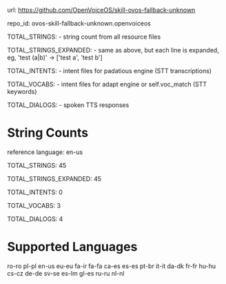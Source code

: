 url: https://github.com/OpenVoiceOS/skill-ovos-fallback-unknown

repo_id: ovos-skill-fallback-unknown.openvoiceos

TOTAL_STRINGS:  - string count from all resource files

TOTAL_STRINGS_EXPANDED: - same as above, but each line is expanded, eg, 'test (a|b)' -> ['test a', 'test b']

TOTAL_INTENTS: - intent files for padatious engine (STT transcriptions)

TOTAL_VOCABS: - intent files for adapt engine or self.voc_match (STT keywords)

TOTAL_DIALOGS: - spoken TTS responses

# String Counts

reference language: en-us

TOTAL_STRINGS: 45

TOTAL_STRINGS_EXPANDED: 45

TOTAL_INTENTS: 0

TOTAL_VOCABS: 3

TOTAL_DIALOGS: 4

# Supported Languages

ro-ro
pl-pl
en-us
eu-eu
fa-ir
fa-fa
ca-es
es-es
pt-br
it-it
da-dk
fr-fr
hu-hu
cs-cz
de-de
sv-se
es-lm
gl-es
ru-ru
nl-nl
